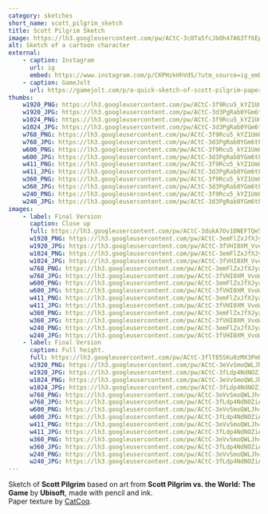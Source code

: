 ```yaml
---
category: sketches
short_name: scott_pilgrim_sketch
title: Scott Pilgrim Sketch
image: https://lh3.googleusercontent.com/pw/ACtC-3c0Ta5fcJbOh47A63Tf6EpYk-CJkMUTKEzjziSRUGQ3SuzJE5DpGMMoKrSzoD9r-3PknuHW9h8URoh9m6Hnd1go-JwZE9NMzKdm5RydQF6Irn4J3rlAxektbTzyO3GIAFrseUj3Da6v1jFLGnphwYJ2=w1200-h630-no?authuser=0
alt: Sketch of a cartoon character
external:
    - caption: Instagram
      url: ig
      embed: https://www.instagram.com/p/CKPHzkHhVdS/?utm_source=ig_embed&amp;utm_campaign=loading
    - caption: GameJolt
      url: https://gamejolt.com/p/a-quick-sketch-of-scott-pilgrim-paper-texture-by-catcoq-w9kvdwf7
thumbs:
    w1920_PNG: https://lh3.googleusercontent.com/pw/ACtC-3f9Rcu5_kYZ1Um8ROU2daqstklj2VVh1zRY4fvz4ghg8fBR0lGMuqsxAKwRlxc2NMUxEcyV7e_eat7Mk7dsrtT0lyFkHv4K8Dv5zoqFX6cJHhKCCHWV47d8Zsqhf0ANd7EySsgAAoczCOFMNMQL_kVO=w355
    w1920_JPG: https://lh3.googleusercontent.com/pw/ACtC-3d3PgRab0YGm6tP4hIBDiNco4jCTZE7nUUe-6am_cQVHtyU3odUDndHA5Sc_LvQ3MRi7LMBZziAvXn0AFonwSn0A1dL9dQcn3P-WKfA-1LCWMVzvka3bp7YH-8LEpxVjl9xSBjAkR7-V4pl-0JW1iYQ=w355
    w1024_PNG: https://lh3.googleusercontent.com/pw/ACtC-3f9Rcu5_kYZ1Um8ROU2daqstklj2VVh1zRY4fvz4ghg8fBR0lGMuqsxAKwRlxc2NMUxEcyV7e_eat7Mk7dsrtT0lyFkHv4K8Dv5zoqFX6cJHhKCCHWV47d8Zsqhf0ANd7EySsgAAoczCOFMNMQL_kVO=w284
    w1024_JPG: https://lh3.googleusercontent.com/pw/ACtC-3d3PgRab0YGm6tP4hIBDiNco4jCTZE7nUUe-6am_cQVHtyU3odUDndHA5Sc_LvQ3MRi7LMBZziAvXn0AFonwSn0A1dL9dQcn3P-WKfA-1LCWMVzvka3bp7YH-8LEpxVjl9xSBjAkR7-V4pl-0JW1iYQ=w284
    w768_PNG: https://lh3.googleusercontent.com/pw/ACtC-3f9Rcu5_kYZ1Um8ROU2daqstklj2VVh1zRY4fvz4ghg8fBR0lGMuqsxAKwRlxc2NMUxEcyV7e_eat7Mk7dsrtT0lyFkHv4K8Dv5zoqFX6cJHhKCCHWV47d8Zsqhf0ANd7EySsgAAoczCOFMNMQL_kVO=w213
    w768_JPG: https://lh3.googleusercontent.com/pw/ACtC-3d3PgRab0YGm6tP4hIBDiNco4jCTZE7nUUe-6am_cQVHtyU3odUDndHA5Sc_LvQ3MRi7LMBZziAvXn0AFonwSn0A1dL9dQcn3P-WKfA-1LCWMVzvka3bp7YH-8LEpxVjl9xSBjAkR7-V4pl-0JW1iYQ=w213
    w600_PNG: https://lh3.googleusercontent.com/pw/ACtC-3f9Rcu5_kYZ1Um8ROU2daqstklj2VVh1zRY4fvz4ghg8fBR0lGMuqsxAKwRlxc2NMUxEcyV7e_eat7Mk7dsrtT0lyFkHv4K8Dv5zoqFX6cJHhKCCHWV47d8Zsqhf0ANd7EySsgAAoczCOFMNMQL_kVO=w166
    w600_JPG: https://lh3.googleusercontent.com/pw/ACtC-3d3PgRab0YGm6tP4hIBDiNco4jCTZE7nUUe-6am_cQVHtyU3odUDndHA5Sc_LvQ3MRi7LMBZziAvXn0AFonwSn0A1dL9dQcn3P-WKfA-1LCWMVzvka3bp7YH-8LEpxVjl9xSBjAkR7-V4pl-0JW1iYQ=w166
    w411_PNG: https://lh3.googleusercontent.com/pw/ACtC-3f9Rcu5_kYZ1Um8ROU2daqstklj2VVh1zRY4fvz4ghg8fBR0lGMuqsxAKwRlxc2NMUxEcyV7e_eat7Mk7dsrtT0lyFkHv4K8Dv5zoqFX6cJHhKCCHWV47d8Zsqhf0ANd7EySsgAAoczCOFMNMQL_kVO=w114
    w411_JPG: https://lh3.googleusercontent.com/pw/ACtC-3d3PgRab0YGm6tP4hIBDiNco4jCTZE7nUUe-6am_cQVHtyU3odUDndHA5Sc_LvQ3MRi7LMBZziAvXn0AFonwSn0A1dL9dQcn3P-WKfA-1LCWMVzvka3bp7YH-8LEpxVjl9xSBjAkR7-V4pl-0JW1iYQ=w114
    w360_PNG: https://lh3.googleusercontent.com/pw/ACtC-3f9Rcu5_kYZ1Um8ROU2daqstklj2VVh1zRY4fvz4ghg8fBR0lGMuqsxAKwRlxc2NMUxEcyV7e_eat7Mk7dsrtT0lyFkHv4K8Dv5zoqFX6cJHhKCCHWV47d8Zsqhf0ANd7EySsgAAoczCOFMNMQL_kVO=w100
    w360_JPG: https://lh3.googleusercontent.com/pw/ACtC-3d3PgRab0YGm6tP4hIBDiNco4jCTZE7nUUe-6am_cQVHtyU3odUDndHA5Sc_LvQ3MRi7LMBZziAvXn0AFonwSn0A1dL9dQcn3P-WKfA-1LCWMVzvka3bp7YH-8LEpxVjl9xSBjAkR7-V4pl-0JW1iYQ=w100
    w240_PNG: https://lh3.googleusercontent.com/pw/ACtC-3f9Rcu5_kYZ1Um8ROU2daqstklj2VVh1zRY4fvz4ghg8fBR0lGMuqsxAKwRlxc2NMUxEcyV7e_eat7Mk7dsrtT0lyFkHv4K8Dv5zoqFX6cJHhKCCHWV47d8Zsqhf0ANd7EySsgAAoczCOFMNMQL_kVO=w66
    w240_JPG: https://lh3.googleusercontent.com/pw/ACtC-3d3PgRab0YGm6tP4hIBDiNco4jCTZE7nUUe-6am_cQVHtyU3odUDndHA5Sc_LvQ3MRi7LMBZziAvXn0AFonwSn0A1dL9dQcn3P-WKfA-1LCWMVzvka3bp7YH-8LEpxVjl9xSBjAkR7-V4pl-0JW1iYQ=w66
images:
    - label: Final Version
      caption: Close up
      full: https://lh3.googleusercontent.com/pw/ACtC-3dukA7Ov1DNEFTQe5eMvi7-fFF2IIpqDWdVzmczx2v_bOj_PLxNLPfzcvByVrXTVb8dngcDP-J6Fb4zpS-G9TesSao3103232bMXEpe8mHYkDiKsH0XDrg9WJOyu21ZLyYbPnxe8kd2CpqqubLOzaJC=w1080
      w1920_PNG: https://lh3.googleusercontent.com/pw/ACtC-3emFlZxJfXJyak6tgJoKCJWVsJB98vf3gWViE-H4drfIMI-WtMy2HAeYxExvZmHgYjzxZGb5yEeC2itkWhx70sRhyESRNRouipVC_bHBaPCsNorR9KfTWRwgRW-ga5ma08joLA0F6KC6g9vRS7x-j2g=w850
      w1920_JPG: https://lh3.googleusercontent.com/pw/ACtC-3fVHI0XM_VvoWRD0c7ANCWxYWSBq3AFaGusyx0V0IM3vWEmehXQR1VeGBaAWGnr7UXPrcyyG3LP0OvuAtjXpaOmDRMNeNvbfWE8B8576WVAfKsHQAntm9fIg-yNZf8jZJcNa0_wwIEiI5JbfdusEoHK=w850
      w1024_PNG: https://lh3.googleusercontent.com/pw/ACtC-3emFlZxJfXJyak6tgJoKCJWVsJB98vf3gWViE-H4drfIMI-WtMy2HAeYxExvZmHgYjzxZGb5yEeC2itkWhx70sRhyESRNRouipVC_bHBaPCsNorR9KfTWRwgRW-ga5ma08joLA0F6KC6g9vRS7x-j2g=w711
      w1024_JPG: https://lh3.googleusercontent.com/pw/ACtC-3fVHI0XM_VvoWRD0c7ANCWxYWSBq3AFaGusyx0V0IM3vWEmehXQR1VeGBaAWGnr7UXPrcyyG3LP0OvuAtjXpaOmDRMNeNvbfWE8B8576WVAfKsHQAntm9fIg-yNZf8jZJcNa0_wwIEiI5JbfdusEoHK=w711
      w768_PNG: https://lh3.googleusercontent.com/pw/ACtC-3emFlZxJfXJyak6tgJoKCJWVsJB98vf3gWViE-H4drfIMI-WtMy2HAeYxExvZmHgYjzxZGb5yEeC2itkWhx70sRhyESRNRouipVC_bHBaPCsNorR9KfTWRwgRW-ga5ma08joLA0F6KC6g9vRS7x-j2g=w533
      w768_JPG: https://lh3.googleusercontent.com/pw/ACtC-3fVHI0XM_VvoWRD0c7ANCWxYWSBq3AFaGusyx0V0IM3vWEmehXQR1VeGBaAWGnr7UXPrcyyG3LP0OvuAtjXpaOmDRMNeNvbfWE8B8576WVAfKsHQAntm9fIg-yNZf8jZJcNa0_wwIEiI5JbfdusEoHK=w533
      w600_PNG: https://lh3.googleusercontent.com/pw/ACtC-3emFlZxJfXJyak6tgJoKCJWVsJB98vf3gWViE-H4drfIMI-WtMy2HAeYxExvZmHgYjzxZGb5yEeC2itkWhx70sRhyESRNRouipVC_bHBaPCsNorR9KfTWRwgRW-ga5ma08joLA0F6KC6g9vRS7x-j2g=w416
      w600_JPG: https://lh3.googleusercontent.com/pw/ACtC-3fVHI0XM_VvoWRD0c7ANCWxYWSBq3AFaGusyx0V0IM3vWEmehXQR1VeGBaAWGnr7UXPrcyyG3LP0OvuAtjXpaOmDRMNeNvbfWE8B8576WVAfKsHQAntm9fIg-yNZf8jZJcNa0_wwIEiI5JbfdusEoHK=w416
      w411_PNG: https://lh3.googleusercontent.com/pw/ACtC-3emFlZxJfXJyak6tgJoKCJWVsJB98vf3gWViE-H4drfIMI-WtMy2HAeYxExvZmHgYjzxZGb5yEeC2itkWhx70sRhyESRNRouipVC_bHBaPCsNorR9KfTWRwgRW-ga5ma08joLA0F6KC6g9vRS7x-j2g=w285
      w411_JPG: https://lh3.googleusercontent.com/pw/ACtC-3fVHI0XM_VvoWRD0c7ANCWxYWSBq3AFaGusyx0V0IM3vWEmehXQR1VeGBaAWGnr7UXPrcyyG3LP0OvuAtjXpaOmDRMNeNvbfWE8B8576WVAfKsHQAntm9fIg-yNZf8jZJcNa0_wwIEiI5JbfdusEoHK=w285
      w360_PNG: https://lh3.googleusercontent.com/pw/ACtC-3emFlZxJfXJyak6tgJoKCJWVsJB98vf3gWViE-H4drfIMI-WtMy2HAeYxExvZmHgYjzxZGb5yEeC2itkWhx70sRhyESRNRouipVC_bHBaPCsNorR9KfTWRwgRW-ga5ma08joLA0F6KC6g9vRS7x-j2g=w250
      w360_JPG: https://lh3.googleusercontent.com/pw/ACtC-3fVHI0XM_VvoWRD0c7ANCWxYWSBq3AFaGusyx0V0IM3vWEmehXQR1VeGBaAWGnr7UXPrcyyG3LP0OvuAtjXpaOmDRMNeNvbfWE8B8576WVAfKsHQAntm9fIg-yNZf8jZJcNa0_wwIEiI5JbfdusEoHK=w250
      w240_PNG: https://lh3.googleusercontent.com/pw/ACtC-3emFlZxJfXJyak6tgJoKCJWVsJB98vf3gWViE-H4drfIMI-WtMy2HAeYxExvZmHgYjzxZGb5yEeC2itkWhx70sRhyESRNRouipVC_bHBaPCsNorR9KfTWRwgRW-ga5ma08joLA0F6KC6g9vRS7x-j2g=w166
      w240_JPG: https://lh3.googleusercontent.com/pw/ACtC-3fVHI0XM_VvoWRD0c7ANCWxYWSBq3AFaGusyx0V0IM3vWEmehXQR1VeGBaAWGnr7UXPrcyyG3LP0OvuAtjXpaOmDRMNeNvbfWE8B8576WVAfKsHQAntm9fIg-yNZf8jZJcNa0_wwIEiI5JbfdusEoHK=w166
    - label: Final Version
      caption: Full height.
      full: https://lh3.googleusercontent.com/pw/ACtC-3flT85SKu0zMX3PmPiZVlnEH9Wk0qbxada4bWldJBglD4h--B0oug_bRQ3aF1VWFHGmOVabhnzMqvuYYBSJEW-VWmdqGytvTj-1rx8I5xND0bM7ZeNyg7fIZVZhpY4-h4LLlFJrQYuVWZQht_J0kFzr=w1080
      w1920_PNG: https://lh3.googleusercontent.com/pw/ACtC-3eVvSmoQWLJh4vKNQoSoKw4-fDySVcnLj2ndurY58lnY13YCzeBEL9J5-I3U5MayL_j4QfB-zUTL2AYwpz_A5K0DD1WQXXtnMcEQuUAMfd693lbahCbu2ZbNg67sE3IZC3KS_L_FeHF9Ushavk4-KDJ=w850
      w1920_JPG: https://lh3.googleusercontent.com/pw/ACtC-3fLdp4NdNOZiA1TO749vO26PP__sYqS_P2aMzdBedEgKcYT4gMhho2L2F6Wp3dmTIejodMsaAtitnZYYeiuJyGW-GlPIq_CV-EkQX7e06W8uhUixhlmJPzo9U4jUYbxLTanNZb1brzBxok-VtzY34s8=w850
      w1024_PNG: https://lh3.googleusercontent.com/pw/ACtC-3eVvSmoQWLJh4vKNQoSoKw4-fDySVcnLj2ndurY58lnY13YCzeBEL9J5-I3U5MayL_j4QfB-zUTL2AYwpz_A5K0DD1WQXXtnMcEQuUAMfd693lbahCbu2ZbNg67sE3IZC3KS_L_FeHF9Ushavk4-KDJ=w711
      w1024_JPG: https://lh3.googleusercontent.com/pw/ACtC-3fLdp4NdNOZiA1TO749vO26PP__sYqS_P2aMzdBedEgKcYT4gMhho2L2F6Wp3dmTIejodMsaAtitnZYYeiuJyGW-GlPIq_CV-EkQX7e06W8uhUixhlmJPzo9U4jUYbxLTanNZb1brzBxok-VtzY34s8=w711
      w768_PNG: https://lh3.googleusercontent.com/pw/ACtC-3eVvSmoQWLJh4vKNQoSoKw4-fDySVcnLj2ndurY58lnY13YCzeBEL9J5-I3U5MayL_j4QfB-zUTL2AYwpz_A5K0DD1WQXXtnMcEQuUAMfd693lbahCbu2ZbNg67sE3IZC3KS_L_FeHF9Ushavk4-KDJ=w533
      w768_JPG: https://lh3.googleusercontent.com/pw/ACtC-3fLdp4NdNOZiA1TO749vO26PP__sYqS_P2aMzdBedEgKcYT4gMhho2L2F6Wp3dmTIejodMsaAtitnZYYeiuJyGW-GlPIq_CV-EkQX7e06W8uhUixhlmJPzo9U4jUYbxLTanNZb1brzBxok-VtzY34s8=w533
      w600_PNG: https://lh3.googleusercontent.com/pw/ACtC-3eVvSmoQWLJh4vKNQoSoKw4-fDySVcnLj2ndurY58lnY13YCzeBEL9J5-I3U5MayL_j4QfB-zUTL2AYwpz_A5K0DD1WQXXtnMcEQuUAMfd693lbahCbu2ZbNg67sE3IZC3KS_L_FeHF9Ushavk4-KDJ=w416
      w600_JPG: https://lh3.googleusercontent.com/pw/ACtC-3fLdp4NdNOZiA1TO749vO26PP__sYqS_P2aMzdBedEgKcYT4gMhho2L2F6Wp3dmTIejodMsaAtitnZYYeiuJyGW-GlPIq_CV-EkQX7e06W8uhUixhlmJPzo9U4jUYbxLTanNZb1brzBxok-VtzY34s8=w416
      w411_PNG: https://lh3.googleusercontent.com/pw/ACtC-3eVvSmoQWLJh4vKNQoSoKw4-fDySVcnLj2ndurY58lnY13YCzeBEL9J5-I3U5MayL_j4QfB-zUTL2AYwpz_A5K0DD1WQXXtnMcEQuUAMfd693lbahCbu2ZbNg67sE3IZC3KS_L_FeHF9Ushavk4-KDJ=w285
      w411_JPG: https://lh3.googleusercontent.com/pw/ACtC-3fLdp4NdNOZiA1TO749vO26PP__sYqS_P2aMzdBedEgKcYT4gMhho2L2F6Wp3dmTIejodMsaAtitnZYYeiuJyGW-GlPIq_CV-EkQX7e06W8uhUixhlmJPzo9U4jUYbxLTanNZb1brzBxok-VtzY34s8=w285
      w360_PNG: https://lh3.googleusercontent.com/pw/ACtC-3eVvSmoQWLJh4vKNQoSoKw4-fDySVcnLj2ndurY58lnY13YCzeBEL9J5-I3U5MayL_j4QfB-zUTL2AYwpz_A5K0DD1WQXXtnMcEQuUAMfd693lbahCbu2ZbNg67sE3IZC3KS_L_FeHF9Ushavk4-KDJ=w250
      w360_JPG: https://lh3.googleusercontent.com/pw/ACtC-3fLdp4NdNOZiA1TO749vO26PP__sYqS_P2aMzdBedEgKcYT4gMhho2L2F6Wp3dmTIejodMsaAtitnZYYeiuJyGW-GlPIq_CV-EkQX7e06W8uhUixhlmJPzo9U4jUYbxLTanNZb1brzBxok-VtzY34s8=w250
      w240_PNG: https://lh3.googleusercontent.com/pw/ACtC-3eVvSmoQWLJh4vKNQoSoKw4-fDySVcnLj2ndurY58lnY13YCzeBEL9J5-I3U5MayL_j4QfB-zUTL2AYwpz_A5K0DD1WQXXtnMcEQuUAMfd693lbahCbu2ZbNg67sE3IZC3KS_L_FeHF9Ushavk4-KDJ=w166
      w240_JPG: https://lh3.googleusercontent.com/pw/ACtC-3fLdp4NdNOZiA1TO749vO26PP__sYqS_P2aMzdBedEgKcYT4gMhho2L2F6Wp3dmTIejodMsaAtitnZYYeiuJyGW-GlPIq_CV-EkQX7e06W8uhUixhlmJPzo9U4jUYbxLTanNZb1brzBxok-VtzY34s8=w166
---
```


Sketch of **Scott Pilgrim** based on art from **Scott Pilgrim vs. the World: The Game** by **Ubisoft**, made with pencil and ink.  
Paper texture by [CatCoq](https://www.instagram.com/catcoq/).
